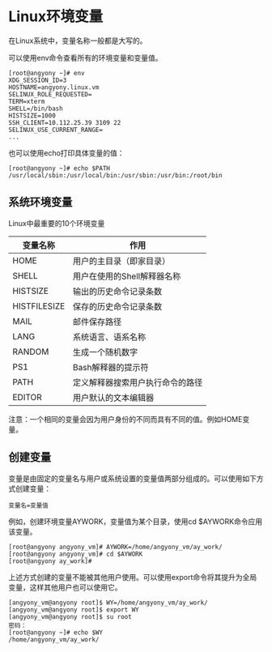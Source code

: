 # Linux环境变量

在Linux系统中，变量名称一般都是大写的。

可以使用env命令查看所有的环境变量和变量值。

```shell
[root@angyony ~]# env
XDG_SESSION_ID=3
HOSTNAME=angyony.linux.vm
SELINUX_ROLE_REQUESTED=
TERM=xterm
SHELL=/bin/bash
HISTSIZE=1000
SSH_CLIENT=10.112.25.39 3109 22
SELINUX_USE_CURRENT_RANGE=
...
```

也可以使用echo打印具体变量的值：

```shell
[root@angyony ~]# echo $PATH
/usr/local/sbin:/usr/local/bin:/usr/sbin:/usr/bin:/root/bin
```



## 系统环境变量

Linux中最重要的10个环境变量

| 变量名称     | 作用                             |
| ------------ | -------------------------------- |
| HOME         | 用户的主目录（即家目录）         |
| SHELL        | 用户在使用的Shell解释器名称      |
| HISTSIZE     | 输出的历史命令记录条数           |
| HISTFILESIZE | 保存的历史命令记录条数           |
| MAIL         | 邮件保存路径                     |
| LANG         | 系统语言、语系名称               |
| RANDOM       | 生成一个随机数字                 |
| PS1          | Bash解释器的提示符               |
| PATH         | 定义解释器搜索用户执行命令的路径 |
| EDITOR       | 用户默认的文本编辑器             |

注意：一个相同的变量会因为用户身份的不同而具有不同的值。例如HOME变量。



## 创建变量

变量是由固定的变量名与用户或系统设置的变量值两部分组成的。可以使用如下方式创建变量：

```
变量名=变量值
```

例如，创建环境变量AYWORK，变量值为某个目录，使用cd $AYWORK命令应用该变量。

```shell
[root@angyony angyony_vm]# AYWORK=/home/angyony_vm/ay_work/
[root@angyony angyony_vm]# cd $AYWORK
[root@angyony ay_work]# 
```

上述方式创建的变量不能被其他用户使用。可以使用export命令将其提升为全局变量，这样其他用户也可以使用它。

```shell
[angyony_vm@angyony root]$ WY=/home/angyony_vm/ay_work/
[angyony_vm@angyony root]$ export WY
[angyony_vm@angyony root]$ su root
密码：
[root@angyony ~]# echo $WY
/home/angyony_vm/ay_work/
```

